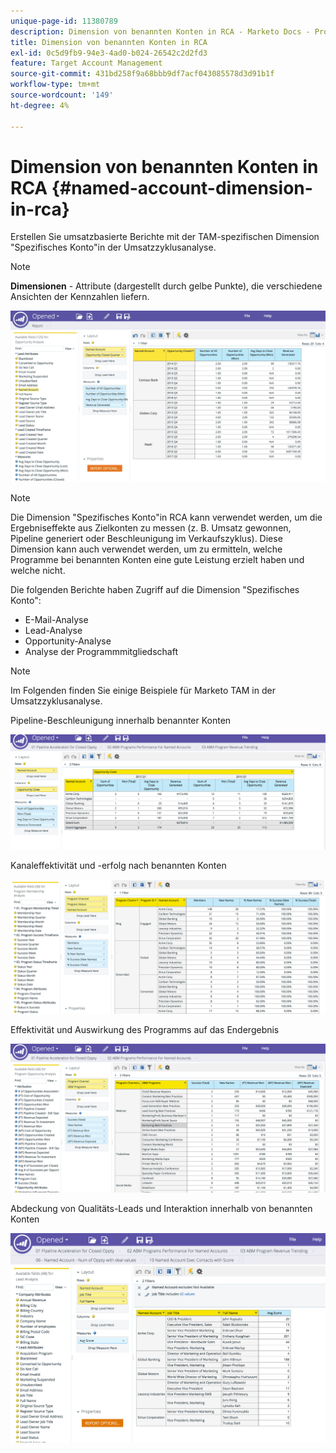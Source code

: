 ```yaml
---
unique-page-id: 11380789
description: Dimension von benannten Konten in RCA - Marketo Docs - Produktdokumentation
title: Dimension von benannten Konten in RCA
exl-id: 0c5d9fb9-94e3-4ad0-b024-26542c2d2fd3
feature: Target Account Management
source-git-commit: 431bd258f9a68bbb9df7acf043085578d3d91b1f
workflow-type: tm+mt
source-wordcount: '149'
ht-degree: 4%

---
```


# Dimension von benannten Konten in RCA {#named-account-dimension-in-rca}

Erstellen Sie umsatzbasierte Berichte mit der TAM-spezifischen Dimension &quot;Spezifisches Konto&quot;in der Umsatzzyklusanalyse.

>[!NOTE]
>
>**Dimensionen** - Attribute (dargestellt durch gelbe Punkte), die verschiedene Ansichten der Kennzahlen liefern.

![](assets/one-2.png)

>[!NOTE]
>
>Die Dimension &quot;Spezifisches Konto&quot;in RCA kann verwendet werden, um die Ergebniseffekte aus Zielkonten zu messen (z. B. Umsatz gewonnen, Pipeline generiert oder Beschleunigung im Verkaufszyklus). Diese Dimension kann auch verwendet werden, um zu ermitteln, welche Programme bei benannten Konten eine gute Leistung erzielt haben und welche nicht.

Die folgenden Berichte haben Zugriff auf die Dimension &quot;Spezifisches Konto&quot;:

* E-Mail-Analyse
* Lead-Analyse
* Opportunity-Analyse
* Analyse der Programmmitgliedschaft

>[!NOTE]
>
>Im Folgenden finden Sie einige Beispiele für Marketo TAM in der Umsatzzyklusanalyse.

Pipeline-Beschleunigung innerhalb benannter Konten

![](assets/two-1.png)

Kanaleffektivität und -erfolg nach benannten Konten

![](assets/three-2.png)

Effektivität und Auswirkung des Programms auf das Endergebnis

![](assets/four-3.png)

Abdeckung von Qualitäts-Leads und Interaktion innerhalb von benannten Konten

![](assets/five-2.png)
